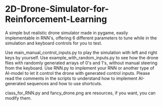 # 2D-Drone-Simulator-for-Reinforcement-Learning
A simple but realistic drone simulator made in pygame, easily implementable in RNN's, offering 6 different parameters to tune while in the simulation and keyboard controls for you to test.

Use main_manual_control_inputs.py to play the simulation with left and right keys by yourself.
Use example_with_random_inputs.py to see how the drone flies with randomly generated arrays of 0's and 1's, without manual steering from the keyboard.
Use RNN.py to implement your RNN or another type of AI-model to let it control the drone with generated control inputs.
Please read the comments in the scripts to understand how to implement AI-generated sequences and how to use shortcuts.

class_for_RNN.py and fancy_drone.png are resources, if you want, you can modify them.

